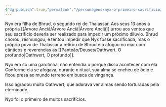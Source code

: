 ```yaml
---
{"dg-publish":true,"permalink":"/personagens/nyx-o-primeiro-sacrificio/"}
---
```





Nyx era filha de Bhrud, o segundo rei de Thalassar. Aos seus 13 anos a própria [[Árvore Anciã/Árvore Anciã\|Árvore Anciã]] urrou aos ventos que seu sacrificio deveria ser realizado para impedir um próximo diluvio. Bhrud chorou, resmungou, e tentou impedir que Nyx fosse sacrificada, mas o próprio povo de Thalassar a retirou de Bhrud e a afogou no mar com cânticos e reverencias as [[Panteão/Deuses/Oathwert, O profundo\|Oathwert, O profundo]].

Nyx era só uma garotinha, não entendia o porque disso acontecer com ela. Conforme ela se afogava, durante o ritual, sua alma se encheu de ódio e ficou presa ao mundo terreno em busca de vingança.

Isso agradou muito Oathwert, que adorava ver almas sendo torturadas pela eternidade. 

Nyx foi o primeiro de muitos sacrifícios. 
